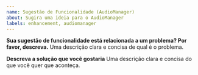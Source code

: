 ```yaml
---
name: Sugestão de Funcionalidade (AudioManager)
about: Sugira uma ideia para o AudioManager
labels: enhancement, audiomanager
---
```


**Sua sugestão de funcionalidade está relacionada a um problema? Por favor, descreva.**
Uma descrição clara e concisa de qual é o problema.

**Descreva a solução que você gostaria**
Uma descrição clara e concisa do que você quer que aconteça.
